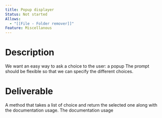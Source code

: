 ```yaml
---
title: Popup displayer
Status: Not started
Allows:
  - "[[File - Folder remover]]"
Feature: Miscellanous
---
```

# Description
We want an easy way to ask a choice to the user: a popup
The prompt should be flexible so that we can specify the different choices.
# Deliverable
A method that takes a list of choice and return the selected one along with the documentation usage.
The documentation usage